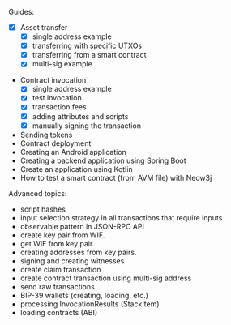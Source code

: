 Guides:

- [x] Asset transfer
  - [x] single address example
  - [x] transferring with specific UTXOs
  - [x] transferring from a smart contract
  - [x] multi-sig example
- Contract invocation 
  - [x] single address example
  - [x] test invocation
  - [x] transaction fees
  - [x] adding attributes and scripts
  - [x] manually signing the transaction
- Sending tokens
- Contract deployment
- Creating an Android application
- Creating a backend application using Spring Boot 
- Create an application using Kotlin
- How to test a smart contract (from AVM file) with Neow3j


Advanced topics:

- script hashes
- input selection strategy in all transactions that require inputs
- observable pattern in JSON-RPC API
- create key pair from WIF.
- get WIF from key pair.
- creating addresses from key pairs.
- signing and creating witnesses
- create claim transaction
- create contract transaction using multi-sig address
- send raw transactions
- BIP-39 wallets (creating, loading, etc.)
- processing InvocationResults (StackItem)
- loading contracts (ABI)